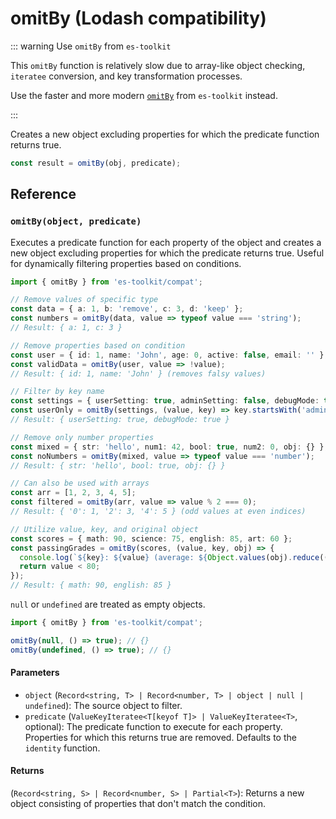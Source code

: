 # omitBy (Lodash compatibility)

::: warning Use `omitBy` from `es-toolkit`

This `omitBy` function is relatively slow due to array-like object checking, `iteratee` conversion, and key transformation processes.

Use the faster and more modern [`omitBy`](../../object/omitBy.md) from `es-toolkit` instead.

:::

Creates a new object excluding properties for which the predicate function returns true.

```typescript
const result = omitBy(obj, predicate);
```

## Reference

### `omitBy(object, predicate)`

Executes a predicate function for each property of the object and creates a new object excluding properties for which the predicate returns true. Useful for dynamically filtering properties based on conditions.

```typescript
import { omitBy } from 'es-toolkit/compat';

// Remove values of specific type
const data = { a: 1, b: 'remove', c: 3, d: 'keep' };
const numbers = omitBy(data, value => typeof value === 'string');
// Result: { a: 1, c: 3 }

// Remove properties based on condition
const user = { id: 1, name: 'John', age: 0, active: false, email: '' };
const validData = omitBy(user, value => !value);
// Result: { id: 1, name: 'John' } (removes falsy values)

// Filter by key name
const settings = { userSetting: true, adminSetting: false, debugMode: true };
const userOnly = omitBy(settings, (value, key) => key.startsWith('admin'));
// Result: { userSetting: true, debugMode: true }

// Remove only number properties
const mixed = { str: 'hello', num1: 42, bool: true, num2: 0, obj: {} };
const noNumbers = omitBy(mixed, value => typeof value === 'number');
// Result: { str: 'hello', bool: true, obj: {} }

// Can also be used with arrays
const arr = [1, 2, 3, 4, 5];
const filtered = omitBy(arr, value => value % 2 === 0);
// Result: { '0': 1, '2': 3, '4': 5 } (odd values at even indices)

// Utilize value, key, and original object
const scores = { math: 90, science: 75, english: 85, art: 60 };
const passingGrades = omitBy(scores, (value, key, obj) => {
  console.log(`${key}: ${value} (average: ${Object.values(obj).reduce((a, b) => a + b) / Object.keys(obj).length})`);
  return value < 80;
});
// Result: { math: 90, english: 85 }
```

`null` or `undefined` are treated as empty objects.

```typescript
import { omitBy } from 'es-toolkit/compat';

omitBy(null, () => true); // {}
omitBy(undefined, () => true); // {}
```

#### Parameters

- `object` (`Record<string, T> | Record<number, T> | object | null | undefined`): The source object to filter.
- `predicate` (`ValueKeyIteratee<T[keyof T]> | ValueKeyIteratee<T>`, optional): The predicate function to execute for each property. Properties for which this returns true are removed. Defaults to the `identity` function.

#### Returns

(`Record<string, S> | Record<number, S> | Partial<T>`): Returns a new object consisting of properties that don't match the condition.
